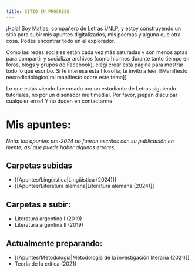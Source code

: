 ```yaml
---
title: SITIO EN PROGRESO
---
```

¡Hola! Soy Matías, compañero de Letras UNLP, y estoy construyendo un sitio para subir mis apuntes digitalizados, mis poemas y alguna que otra cosa. Podés encontrar todo en el explorador.

Como las redes sociales están cada vez más saturadas y son menos aptas para compartir y socializar archivos (como hicimos durante tanto tiempo en foros, blogs y grupos de Facebook), elegí crear esta página para mostrar todo lo que escribo. Si te interesa esta filosofía, te invito a leer [[Manifiesto necrodictiológico|mi manifiesto sobre este tema]].

Lo que estás viendo fue creado por un estudiante de Letras siguiendo tutoriales, no por un diseñador multimedial. Por favor, ¡sepan disculpar cualquier error! Y no duden en contactarme. 
# Mis apuntes: 
_Nota: los apuntes pre-2024 no fueron escritos con su publicación en mente, así que puede haber algunos errores._
## Carpetas subidas
- [[Apuntes/Lingüística|Lingüística (2024)]]
- [[Apuntes/Literatura alemana|Literatura alemana (2024)]]
## Carpetas a subir:
- Literatura argentina I (2019)
- Literatura argentina II (2019)
## Actualmente preparando:
- [[Apuntes/Metodología|Metodología de la investigación literaria (2021)]]
- Teoría de la crítica (2021)